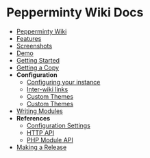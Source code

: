 # Pepperminty Wiki Docs

 * [Pepperminty Wiki](01-Welcome.md)
 * [Features](02-Features.md)
 * [Screenshots](03-Screenshots.md)
 * [Demo](https://starbeamrainbowlabs.com/labs/peppermint/build/)
 * [Getting Started](04-Getting-Started.md)
 * [Getting a Copy](05-Getting-A-Copy.md)
 * **Configuration**
     * [Configuring your instance](06-Configuration.md)
     * [Inter-wiki links](06.5-Interwiki-Links.md)
     * [Custom Themes](06.7-Custom-Themes.md)
     * [Custom Themes](06.8-External-Renderers.md)
 * [Writing Modules](07-Writing-Modules.md)
 * **References**
	 * [Configuration Settings](https://starbeamrainbowlabs.com/labs/peppermint/peppermint-config-info.php)
	 * [HTTP API](https://starbeamrainbowlabs.com/labs/peppermint/docs/RestApi/)
	 * [PHP Module API](https://starbeamrainbowlabs.com/labs/peppermint/docs/ModuleApi/)
 * [Making a Release](08-Making-A-Release.md)
